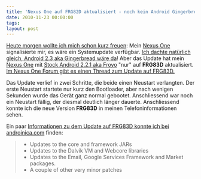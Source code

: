 ```yaml
---
title: 'Nexus One auf FRG82D aktualisiert - noch kein Android Gingerbread'
date: 2010-11-23 00:00:00 
tags: 
layout: post
---
```

<a href="http://twitter.com/#!/carstenringe/status/6944297827962880">Heute morgen wollte ich mich schon kurz freuen</a>: Mein <a href="http://www.google.com/phone/detail/nexus-one">Nexus One</a> signalisierte mir, es wäre ein Systemupdate verfügbar. <a href="http://neuerdings.com/2010/11/08/google-android-gingerbread-kommt-diese-woche/">Ich dachte natürlich gleich, Android 2.3 aka Gingerbread wäre da</a>! Aber das Update hat mein <a href="http://www.google.com/phone/detail/nexus-one">Nexus One</a> mit <a href="http://developer.android.com/sdk/android-2.2-highlights.html">Stock Android 2.2.1 aka Froyo</a> "nur" auf <strong>FRG83D</strong> aktualisiert. <a href="http://www.nexusoneforum.net/forum/nexus-one-google-phone-news/9906-android-2-3-ota-heading-nexus-one.html">Im Nexus One Forum gibt es einen Thread zum Update auf FRG83D.</a>

Das Update verlief in zwei Schritte, die beide einen Neustart verlangten. Der erste Neustart startete nur kurz den Bootloader, aber nach wenigen Sekunden wurde das Gerät ganz normal gebootet. Anschliessend war noch ein Neustart fällig, der diesmal deutlich länger dauerte. Anschliessend konnte ich die neue Version <strong>FRG83D</strong> in meinen Telefoninformationen sehen.

Ein paar <a href="http://androinica.com/2010/11/19/nexus-one-gets-ota-update-no-gingerbread-this-time/">Informationen zu dem Update auf FRG83D konnte ich bei androinica.com</a> finden:
<blockquote>
<ul>
	<li>Updates to the core and framework JARs</li>
	<li>Updates to the Dalvik VM and Webcore libraries</li>
	<li>Updates to the Email, Google Services Framework and Market packages.</li>
	<li>A couple of other very minor patches</li>
</ul>
</blockquote>
